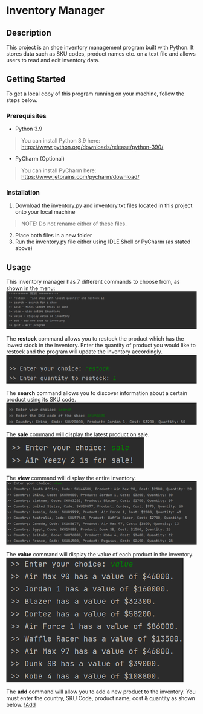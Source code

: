 # Inventory Manager <br />

## Description <br/>
This project is an shoe inventory management program built with Python. It stores data such as SKU codes, product names etc. on a text file and allows users to read and edit inventory data.

## Getting Started <br />
To get a local copy of this program running on your machine, follow the steps below.

### Prerequisites <br />
* Python 3.9
> You can install Python 3.9 here: https://www.python.org/downloads/release/python-390/

* PyCharm (Optional)
> You can install PyCharm here: https://www.jetbrains.com/pycharm/download/

### Installation <br />
1. Download the inventory.py and inventory.txt files located in this project onto your local machine
> NOTE: Do not rename either of these files.
2. Place both files in a new folder
3. Run the inventory.py file either using IDLE Shell or PyCharm (as stated above)

## Usage <br />
This inventory manager has 7 different commands to choose from, as shown in the menu:
![Menu](/img/menu.png)

The **restock** command allows you to restock the product which has the lowest stock in the inventory. Enter the quantity of product you would like to restock and the
program will update the inventory accordingly.
![Restock](/img/restock.png)

The **search** command allows you to discover information about a certain product using its SKU code.
![Search](/img/search.png)

The **sale** command will display the latest product on sale.
![Sale](/img/sale.png)

The **view** command will display the entire inventory.
![View](/img/view.png)

The **value** command will display the value of each product in the inventory.
![Value](/img/value.png)

The **add** command will allow you to add a new product to the inventory. You must enter the country, SKU Code, product name, cost & quantity as shown below.
[!Add](/img/add.png)
